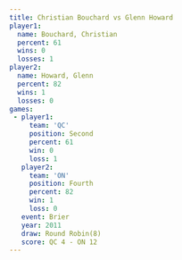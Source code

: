 ```yaml
---
title: Christian Bouchard vs Glenn Howard
player1:                   
  name: Bouchard, Christian
  percent: 61              
  wins: 0                  
  losses: 1                
player2:                   
  name: Howard, Glenn      
  percent: 82              
  wins: 1                  
  losses: 0                
games:
 - player1:          
     team: 'QC'      
     position: Second
     percent: 61     
     win: 0          
     loss: 1         
   player2:          
     team: 'ON'      
     position: Fourth
     percent: 82     
     win: 1          
     loss: 0         
   event: Brier        
   year: 2011          
   draw: Round Robin(8)
   score: QC 4 - ON 12 
---
```

